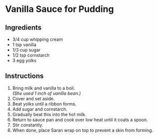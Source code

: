 # Vanilla Sauce for Pudding

## Ingredients

- 3/4 cup whipping cream
- 1 tsp vanilla
- 1/3 cup sugar
- 1/2 tsp cornstarch
- 3 egg yolks

## Instructions

1. Bring milk and vanilla to a boil.  
   _(She used 1 inch of vanilla bean.)_
2. Cover and set aside.
3. Beat yolks until a ribbon forms.
4. Add sugar and cornstarch.
5. Gradually beat this into the hot milk.
6. Return to sauce pan and cook over low heat until it coats a spoon.
7. Stir constantly.
8. When done, place Saran wrap on top to prevent a skin from forming.
